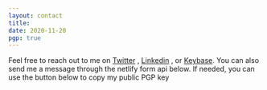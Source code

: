 ```yaml
---
layout: contact
title: 
date: 2020-11-20 
pgp: true 
---
```


Feel free to reach out to me on <a href="https://twitter.com/Foxilium63" class="highlighted">Twitter</a> , <a href="https://www.linkedin.com/in/laurent-renard-triché-761452186/" class="highlighted">Linkedin</a> , or <a href="https://keybase.io/tbutler320" class="highlighted">Keybase</a>. You can also send me a message through the netlify form api below. If needed, you can use the button below to copy my public PGP key 
